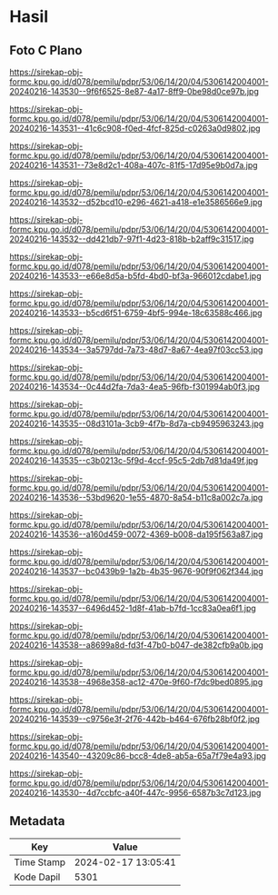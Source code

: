 # Hasil

## Foto C Plano

https://sirekap-obj-formc.kpu.go.id/d078/pemilu/pdpr/53/06/14/20/04/5306142004001-20240216-143530--9f6f6525-8e87-4a17-8ff9-0be98d0ce97b.jpg

https://sirekap-obj-formc.kpu.go.id/d078/pemilu/pdpr/53/06/14/20/04/5306142004001-20240216-143531--41c6c908-f0ed-4fcf-825d-c0263a0d9802.jpg

https://sirekap-obj-formc.kpu.go.id/d078/pemilu/pdpr/53/06/14/20/04/5306142004001-20240216-143531--73e8d2c1-408a-407c-81f5-17d95e9b0d7a.jpg

https://sirekap-obj-formc.kpu.go.id/d078/pemilu/pdpr/53/06/14/20/04/5306142004001-20240216-143532--d52bcd10-e296-4621-a418-e1e3586566e9.jpg

https://sirekap-obj-formc.kpu.go.id/d078/pemilu/pdpr/53/06/14/20/04/5306142004001-20240216-143532--dd421db7-97f1-4d23-818b-b2aff9c31517.jpg

https://sirekap-obj-formc.kpu.go.id/d078/pemilu/pdpr/53/06/14/20/04/5306142004001-20240216-143533--e66e8d5a-b5fd-4bd0-bf3a-966012cdabe1.jpg

https://sirekap-obj-formc.kpu.go.id/d078/pemilu/pdpr/53/06/14/20/04/5306142004001-20240216-143533--b5cd6f51-6759-4bf5-994e-18c63588c466.jpg

https://sirekap-obj-formc.kpu.go.id/d078/pemilu/pdpr/53/06/14/20/04/5306142004001-20240216-143534--3a5797dd-7a73-48d7-8a67-4ea97f03cc53.jpg

https://sirekap-obj-formc.kpu.go.id/d078/pemilu/pdpr/53/06/14/20/04/5306142004001-20240216-143534--0c44d2fa-7da3-4ea5-96fb-f301994ab0f3.jpg

https://sirekap-obj-formc.kpu.go.id/d078/pemilu/pdpr/53/06/14/20/04/5306142004001-20240216-143535--08d3101a-3cb9-4f7b-8d7a-cb9495963243.jpg

https://sirekap-obj-formc.kpu.go.id/d078/pemilu/pdpr/53/06/14/20/04/5306142004001-20240216-143535--c3b0213c-5f9d-4ccf-95c5-2db7d81da49f.jpg

https://sirekap-obj-formc.kpu.go.id/d078/pemilu/pdpr/53/06/14/20/04/5306142004001-20240216-143536--53bd9620-1e55-4870-8a54-b11c8a002c7a.jpg

https://sirekap-obj-formc.kpu.go.id/d078/pemilu/pdpr/53/06/14/20/04/5306142004001-20240216-143536--a160d459-0072-4369-b008-da195f563a87.jpg

https://sirekap-obj-formc.kpu.go.id/d078/pemilu/pdpr/53/06/14/20/04/5306142004001-20240216-143537--bc0439b9-1a2b-4b35-9676-90f9f062f344.jpg

https://sirekap-obj-formc.kpu.go.id/d078/pemilu/pdpr/53/06/14/20/04/5306142004001-20240216-143537--6496d452-1d8f-41ab-b7fd-1cc83a0ea6f1.jpg

https://sirekap-obj-formc.kpu.go.id/d078/pemilu/pdpr/53/06/14/20/04/5306142004001-20240216-143538--a8699a8d-fd3f-47b0-b047-de382cfb9a0b.jpg

https://sirekap-obj-formc.kpu.go.id/d078/pemilu/pdpr/53/06/14/20/04/5306142004001-20240216-143538--4968e358-ac12-470e-9f60-f7dc9bed0895.jpg

https://sirekap-obj-formc.kpu.go.id/d078/pemilu/pdpr/53/06/14/20/04/5306142004001-20240216-143539--c9756e3f-2f76-442b-b464-676fb28bf0f2.jpg

https://sirekap-obj-formc.kpu.go.id/d078/pemilu/pdpr/53/06/14/20/04/5306142004001-20240216-143540--43209c86-bcc8-4de8-ab5a-65a7f79e4a93.jpg

https://sirekap-obj-formc.kpu.go.id/d078/pemilu/pdpr/53/06/14/20/04/5306142004001-20240216-143530--4d7ccbfc-a40f-447c-9956-6587b3c7d123.jpg


## Metadata

| Key        | Value               |
| ---------- | ------------------- |
| Time Stamp | 2024-02-17 13:05:41 |
| Kode Dapil | 5301                |



